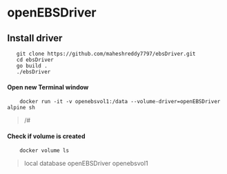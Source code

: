 # openEBSDriver

## Install driver
  
   ```
      git clone https://github.com/maheshreddy7797/ebsDriver.git
      cd ebsDriver
      go build .
      ./ebsDriver
  ```
#### Open new Terminal window
  ```Shell
      docker run -it -v openebsvol1:/data --volume-driver=openEBSDriver alpine sh
  ```
  > /#
  
#### Check if volume is created
     
  ```Shell
      docker volume ls
  ```
> local                database
> openEBSDriver        openebsvol1
